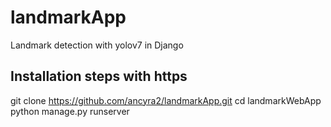# landmarkApp
Landmark detection with yolov7 in Django

## Installation steps with https
git clone https://github.com/ancyra2/landmarkApp.git
cd landmarkWebApp
python manage.py runserver

